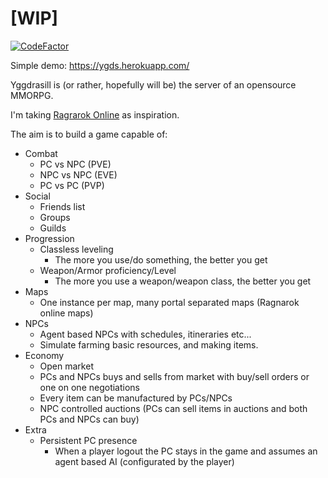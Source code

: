 
# [WIP]

[![CodeFactor](https://www.codefactor.io/repository/github/gmfc/yggdrasill/badge)](https://www.codefactor.io/repository/github/gmfc/yggdrasill)

Simple demo: https://ygds.herokuapp.com/

Yggdrasill is (or rather, hopefully will be) the server of an opensource MMORPG.

I'm taking [Ragrarok Online](https://en.wikipedia.org/wiki/Ragnarok_Online) as inspiration.

The aim is to build a game capable of:

* Combat
  * PC vs NPC (PVE)
  * NPC vs NPC (EVE)
  * PC vs PC (PVP)
* Social
  * Friends list
  * Groups
  * Guilds
* Progression
  * Classless leveling
    * The more you use/do something, the better you get
  * Weapon/Armor proficiency/Level
    * The more you use a weapon/weapon class, the better you get
* Maps
  * One instance per map, many portal separated maps (Ragnarok online maps)
* NPCs
  * Agent based NPCs with schedules, itineraries etc...
  * Simulate farming basic resources, and making items.
* Economy
  * Open market
  * PCs and NPCs buys and sells from market with buy/sell orders or one on one negotiations
  * Every item can be manufactured by PCs/NPCs
  * NPC controlled auctions (PCs can sell items in auctions and both PCs and NPCs can buy)
* Extra
  * Persistent PC presence
    * When a player logout the PC stays in the game and assumes an agent based AI (configurated by the player)
